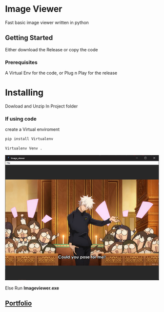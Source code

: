 # Image Viewer

Fast basic image viewer written in python

## Getting Started

Either download the Release or copy the code

### Prerequisites

A Virtual Env for the code, or Plug n Play for the release

# Installing

Dowload and Unzip In Project folder<br>

### If using code


create a Virtual enviroment
```python
pip install Virtualenv
```

```python
Virtualenv Venv .
```


![Myimage](https://github.com/desto4q/Image_viewer/blob/main/Images/Image.png?raw=true)


Else Run __Imageviewer.exe__

## [Portfolio](https://illumi-code.netlify.app/)
